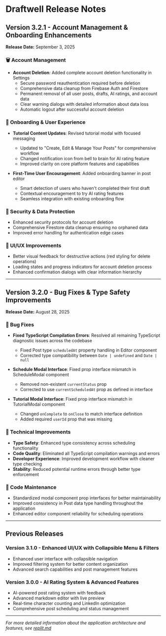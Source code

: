 # Draftwell Release Notes

## Version 3.2.1 - Account Management & Onboarding Enhancements
**Release Date:** September 3, 2025

### 🗑️ Account Management
- **Account Deletion**: Added complete account deletion functionality in Settings
  - Secure password reauthentication required before deletion
  - Comprehensive data cleanup from Firebase Auth and Firestore
  - Permanent removal of all user posts, drafts, AI ratings, and account data
  - Clear warning dialogs with detailed information about data loss
  - Automatic logout after successful account deletion

### 🎯 Onboarding & User Experience
- **Tutorial Content Updates**: Revised tutorial modal with focused messaging
  - Updated to "Create, Edit & Manage Your Posts" for comprehensive workflow
  - Changed notification icon from bell to brain for AI rating feature
  - Improved clarity on core platform features and capabilities

- **First-Time User Encouragement**: Added onboarding banner in post editor
  - Smart detection of users who haven't completed their first draft
  - Contextual encouragement to try AI rating features
  - Seamless integration with existing onboarding flow

### 🔐 Security & Data Protection
- Enhanced security protocols for account deletion
- Comprehensive Firestore data cleanup ensuring no orphaned data
- Improved error handling for authentication edge cases

### 🎨 UI/UX Improvements
- Better visual feedback for destructive actions (red styling for delete operations)
- Loading states and progress indicators for account deletion process
- Enhanced confirmation dialogs with clear information hierarchy

---

## Version 3.2.0 - Bug Fixes & Type Safety Improvements
**Release Date:** August 28, 2025

### 🐛 Bug Fixes
- **Fixed TypeScript Compilation Errors**: Resolved all remaining TypeScript diagnostic issues across the codebase
  - Fixed Post type `scheduledAt` property handling in Editor component 
  - Corrected type compatibility between `Date | undefined` and `Date | null`
  
- **Schedule Modal Interface**: Fixed prop interface mismatch in ScheduleModal component
  - Removed non-existent `currentStatus` prop
  - Corrected to use `currentScheduledAt` prop as defined in interface
  
- **Tutorial Modal Interface**: Fixed prop interface mismatch in TutorialModal component
  - Changed `onComplete` to `onClose` to match interface definition
  - Added required `userId` prop that was missing

### 🔧 Technical Improvements
- **Type Safety**: Enhanced type consistency across scheduling functionality
- **Code Quality**: Eliminated all TypeScript compilation warnings and errors
- **Developer Experience**: Improved development workflow with cleaner type checking
- **Stability**: Reduced potential runtime errors through better type enforcement

### 🧹 Code Maintenance
- Standardized modal component prop interfaces for better maintainability
- Improved consistency in Post data type handling throughout the application
- Enhanced editor component reliability for scheduling operations

---

## Previous Releases

### Version 3.1.0 - Enhanced UI/UX with Collapsible Menu & Filters
- Enhanced user interface with collapsible navigation
- Improved filtering system for better content organization
- Advanced search capabilities and post management features

### Version 3.0.0 - AI Rating System & Advanced Features
- AI-powered post rating system with feedback
- Advanced markdown editor with live preview
- Real-time character counting and LinkedIn optimization
- Comprehensive post scheduling and status management

---

*For more detailed information about the application architecture and features, see [replit.md](./replit.md)*